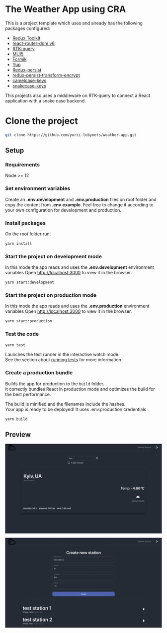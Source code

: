 # The Weather App using CRA

This is a project template which uses and already has the following packages configured:

- [Redux Toolkit](https://redux-toolkit.js.org/)
- [react-router-dom v6](https://reactrouter.com/)
- [RTK-query](https://redux-toolkit.js.org/tutorials/rtk-query)
- [MUI5](https://mui.com/getting-started/installation/)
- [Formik](https://formik.org/)
- [Yup](https://github.com/jquense/yup)
- [Redux-persist](https://github.com/rt2zz/redux-persist#readme)
- [redux-persist-transform-encrypt](https://github.com/maxdeviant/redux-persist-transform-encrypt)
- [camelcase-keys](https://github.com/sindresorhus/camelcase-keys)
- [snakecase-keys](https://github.com/bendrucker/snakecase-keys)

This projects also uses a middleware on RTK-query to connect a React application with a snake case backend.

# Clone the project

```sh
git clone https://github.com/yurii-lubynets/weather-app.git
```

## Setup

### Requirements

Node >= 12

### Set environment variables

Create an **.env.development** and **.env.production** files on root folder and copy the content from **.env.example**. Feel free to change it according to your own configuration for development and production.

### Install packages

On the root folder run:

```sh
yarn install
```

### Start the project on development mode

In this mode the app reads and uses the **.env.development** environment variables
Open [http://localhost:3000](http://localhost:3000) to view it in the browser.

```sh
yarn start:development
```

### Start the project on production mode

In this mode the app reads and uses the **.env.production** environment variables
Open [http://localhost:3000](http://localhost:3000) to view it in the browser.

```sh
yarn start:production
```

### Test the code

```sh
yarn test
```

Launches the test runner in the interactive watch mode.\
See the section about [running tests](https://facebook.github.io/create-react-app/docs/running-tests) for more information.

### Create a production bundle

Builds the app for production to the `build` folder.\
It correctly bundles React in production mode and optimizes the build for the best performance.

The build is minified and the filenames include the hashes.\
Your app is ready to be deployed! It uses .env.production credentials

```sh
yarn build
```

## Preview

<p align="center">
  <img src="public/static/preview1.png" align="center"/>
</p>

<p align="center">
  <img src="public/static/preview2.png" align="center"/>
</p>
